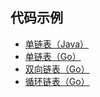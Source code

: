 ## 代码示例
- [单链表（Java）](../../../tree/java/LinkList)
- [单链表（Go）](../../../tree/go/datastructure/linklist.go)
- [双向链表（Go）](../../../tree/go/datastructure/linklistrl.go)
- [循环链表（Go）](../../../tree/go/datastructure/looplinklist.go)